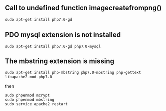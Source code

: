 ## Call to undefined function imagecreatefrompng()

`sudo apt-get install php7.0-gd`

## PDO mysql extension is not installed

`sudo apt-get install php7.0-gd php7.0-mysql`

## The mbstring extension is missing

`sudo apt-get install php-mbstring php7.0-mbstring php-gettext libapache2-mod-php7.0`

then

    sudo phpenmod mcrypt
    sudo phpenmod mbstring
    sudo service apache2 restart